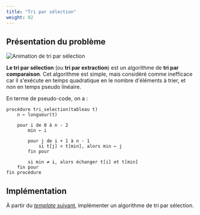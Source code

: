 ```yaml
---
title: "Tri par sélection"
weight: 02
---
```


## Présentation du problème

![Animation de tri par sélection](https://upload.wikimedia.org/wikipedia/commons/b/b0/Selection_sort_animation.gif)

**Le tri par sélection** (ou **tri par extraction**) est un algorithme de **tri par comparaison**. Cet algorithme est simple, mais considéré comme inefficace car il s'exécute en temps quadratique en le nombre d'éléments à trier, et non en temps pseudo linéaire.

En terme de pseudo-code, on a :

```raw
procédure tri_selection(tableau t)
    n ← longueur(t)

    pour i de 0 à n - 2
        min ← i

        pour j de i + 1 à n - 1
            si t[j] < t[min], alors min ← j
        fin pour

        si min ≠ i, alors échanger t[i] et t[min]
    fin pour
fin procédure
```

## Implémentation

À partir du [_template_ suivant](ressources/tri.cpp), implémenter un algorithme de tri par sélection.
